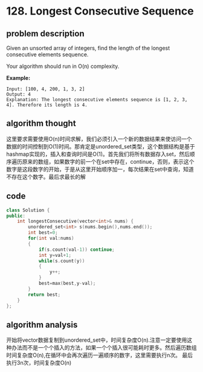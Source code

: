 # 128. Longest Consecutive Sequence

## problem description

Given an unsorted array of integers, find the length of the longest consecutive elements sequence.

Your algorithm should run in O(n) complexity.

**Example:**
```text
Input: [100, 4, 200, 1, 3, 2]
Output: 4
Explanation: The longest consecutive elements sequence is [1, 2, 3, 4]. Therefore its length is 4.
```

## algorithm thought

这里要求需要使用O(n)时间求解，我们必须引入一个新的数据结果来使访问一个数据的时间控制到O(1)时间。那肯定是unordered_set类型，这个数据结构是基于hashmap实现的，插入和查询时间是O(1)。首先我们将所有数据存入set，然后顺序遍历原来的数组，如果数字的前一个在set中存在，continue，否则，表示这个数字是这段数字的开始，于是从这里开始顺序加一，每次结果在set中查询，知道不存在这个数字。最后求最长的解

## code
```c++
class Solution {
public:
    int longestConsecutive(vector<int>& nums) {
        unordered_set<int> s(nums.begin(),nums.end());
        int best=0;
        for(int val:nums)
        {
            if(s.count(val-1)) continue;
            int y=val+1;
            while(s.count(y))
            {
                y++;
            }
            best=max(best,y-val);            
        }
        return best;
    }
};
```

## algorithm analysis
开始将vector数据复制到unordered_set中，时间复杂度O(n).注意一定要使用这种办法而不是一个个插入的方法，如果一个个插入很可能耗时更多。然后遍历数组时间复杂度O(n),在循环中会再次遍历一遍顺序的数字，这里需要执行n次。
最后执行3n次，时间复杂度O(n)